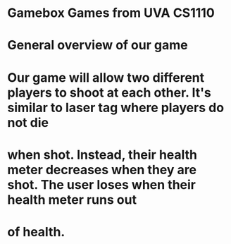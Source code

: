 # Gamebox Games from UVA CS1110

# General overview of our game
# Our game will allow two different players to shoot at each other. It's similar to laser tag where players do not die
# when shot. Instead, their health meter decreases when they are shot. The user loses when their health meter runs out
# of health.
